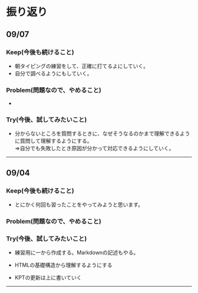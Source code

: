 # 振り返り

## 09/07

### Keep(今後も続けること)

- 朝タイピングの練習をして、正確に打てるよにしていく。  
- 自分で調べるようにもしていく。  

### Problem(問題なので、やめること)

-

### Try(今後、試してみたいこと)

- 分からないところを質問するときに、なぜそうなるのかまで理解できるように質問して理解するようにする。  
 ⇒自分でも失敗したとき原因が分かって対応できるようにしていく。
---
## 09/04

### Keep(今後も続けること)

- とにかく何回も習ったことをやってみようと思います。

### Problem(問題なので、やめること)

### Try(今後、試してみたいこと)

- 練習用に一から作成する。Markdownの記述もやる。

- HTMLの基礎構造から理解するようにする
- KPTの更新は上に書いていく

---
